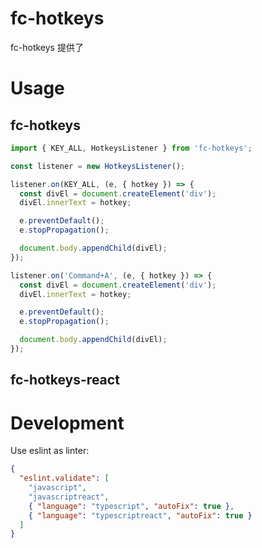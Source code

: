 # fc-hotkeys

fc-hotkeys 提供了

# Usage

## fc-hotkeys

```ts
import { KEY_ALL, HotkeysListener } from 'fc-hotkeys';

const listener = new HotkeysListener();

listener.on(KEY_ALL, (e, { hotkey }) => {
  const divEl = document.createElement('div');
  divEl.innerText = hotkey;

  e.preventDefault();
  e.stopPropagation();

  document.body.appendChild(divEl);
});

listener.on('Command+A', (e, { hotkey }) => {
  const divEl = document.createElement('div');
  divEl.innerText = hotkey;

  e.preventDefault();
  e.stopPropagation();

  document.body.appendChild(divEl);
});
```

## fc-hotkeys-react

# Development

Use eslint as linter:

```json
{
  "eslint.validate": [
    "javascript",
    "javascriptreact",
    { "language": "typescript", "autoFix": true },
    { "language": "typescriptreact", "autoFix": true }
  ]
}
```
